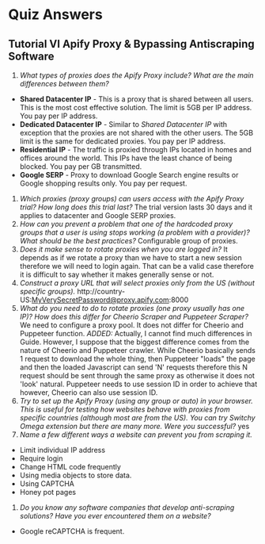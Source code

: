 # Quiz Answers
## Tutorial VI Apify Proxy & Bypassing Antiscraping Software
1. _What types of proxies does the Apify Proxy include? What are the main differences between them?_
  - **Shared Datacenter IP** - This is a proxy that is shared between all users. This is the most cost effective solution. The limit is 5GB per IP address. You pay per IP address.
  - **Dedicated Datacenter IP** - Similar to *Shared Datacenter IP* with exception that the proxies are not shared with the other users. The 5GB limit is the same for dedicated proxies. You pay per IP address.
  - **Residential IP** - The traffic is proxied through IPs located in homes and offices around the world. This IPs have the least chance of being blocked. You pay per GB transmitted.
  - **Google SERP** - Proxy to download Google Search engine results or Google shopping results only. You pay per request.
 1. _Which proxies (proxy groups) can users access with the Apify Proxy trial? How long does this trial last?_
 The trial version lasts 30 days and it applies to datacenter and Google SERP proxies.
 1. _How can you prevent a problem that one of the hardcoded proxy groups that a user is using stops working (a problem with a provider)? What should be the best practices?_
 Configurable group of proxies.
 1. _Does it make sense to rotate proxies when you are logged in?_
 It depends as if we rotate a proxy than we have to start a new session therefore we will need to login again. That can be a valid case therefore it is difficult to say whether it makes generally sense or not.
 1. _Construct a proxy URL that will select proxies only from the US (without specific groups)._
 http://country-US:MyVerySecretPassword@proxy.apify.com:8000
 1. _What do you need to do to rotate proxies (one proxy usually has one IP)? How does this differ for Cheerio Scraper and Puppeteer Scraper?_
 We need to configure a proxy pool. It does not differ for Cheerio and Puppeteer function.
 _ADDED:_ Actually, I cannot find much differences in Guide. However, I suppose that the biggest difference comes from the nature of Cheerio and Puppeteer crawler. While Cheerio basically sends 1 request to download the whole thing, then Puppeteer "loads" the page and then the loaded Javascript can send 'N' requests therefore this N request should be sent through the same proxy as otherwise it does not 'look' natural. Puppeteer needs to use session ID in order to achieve that however, Cheerio can also use session ID.
 1. _Try to set up the Apify Proxy (using any group or auto) in your browser. This is useful for testing how websites behave with proxies from specific countries (although most are from the US). You can try Switchy Omega extension but there are many more. Were you successful?_
 yes
 1. _Name a few different ways a website can prevent you from scraping it._
 - Limit individual IP address
 - Require login
 - Change HTML code frequently
 - Using media objects to store data.
 - Using CAPTCHA
 - Honey pot pages
1. _Do you know any software companies that develop anti-scraping solutions? Have you ever encountered them on a website?_
- Google reCAPTCHA is frequent.
